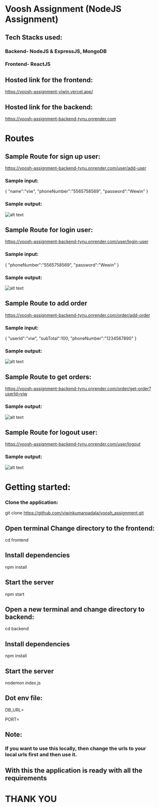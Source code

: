 # Voosh Assignment (NodeJS Assignment)

## Tech Stacks used:
### Backend- NodeJS & ExpressJS, MongoDB
### Frontend- ReactJS

## Hosted link for the frontend:
https://voosh-assignment-viwin.vercel.app/

## Hosted link for the backend:
https://voosh-assignment-backend-tynu.onrender.com

# Routes 
## Sample Route for sign up user:
https://voosh-assignment-backend-tynu.onrender.com/user/add-user

### Sample input:
{   "name":"viw",
    "phoneNumber":"5565758569",
    "password":"Wewin"
}
### Sample output:
![alt text](image.png)

## Sample Route for login user:
https://voosh-assignment-backend-tynu.onrender.com/user/login-user

### Sample input:
{  "phoneNumber":"5565758569",
    "password":"Wewin"
}

### Sample output:
![alt text](image-1.png)

## Sample Route to add order
https://voosh-assignment-backend-tynu.onrender.com/order/add-order

### Sample input:
{  "userId":"viw",
   "subTotal":100,
   "phoneNumber":"1234567890"
}

### Sample output:
![alt text](image-3.png)

## Sample Route to get orders:

https://voosh-assignment-backend-tynu.onrender.com/order/get-order?userId=viw

### Sample output:
![alt text](image-4.png)

## Sample Route for logout user:
https://voosh-assignment-backend-tynu.onrender.com/user/logout

### Sample output:
![alt text](image-2.png)
# Getting started:

### Clone the application: 
git clone https://github.com/viwinkumarpadala/voosh_assignment.git

## Open terminal Change directory to the frontend:
cd frontend
## Install dependencies
npm install
## Start the server
npm start

## Open a new terminal and change directory to backend:
cd backend
## Install dependencies
npm install
## Start the server
nodemon index.js


## Dot env file:
 DB_URL=

 PORT=


## Note:
### If you want to use this locally, then change the urls to your local urls first and then use it.

## With this the application is ready with all the requirements


# THANK YOU
